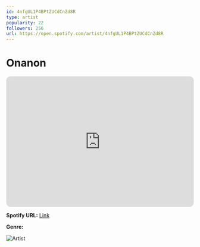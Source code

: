 ```yaml
---
id: 4nfgUL1P4BPtZUCdCnZd8R
type: artist
popularity: 22
followers: 256
url: https://open.spotify.com/artist/4nfgUL1P4BPtZUCdCnZd8R
---
```

# Onanon

<iframe style="border-radius:12px" src="https://open.spotify.com/embed/artist/4nfgUL1P4BPtZUCdCnZd8R" width="100%" height="352" frameBorder="0" allowfullscreen="" allow="autoplay; clipboard-write; encrypted-media; fullscreen; picture-in-picture" loading="lazy"></iframe>

**Spotify URL:** [Link](https://open.spotify.com/artist/4nfgUL1P4BPtZUCdCnZd8R)

**Genre:** 

![Artist](https://i.scdn.co/image/ab67616d0000b2739a42e1b4d37b38ebe7054b9f)

